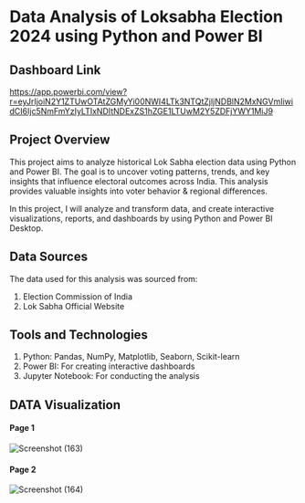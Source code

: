 
# Data Analysis of Loksabha Election 2024 using Python and Power BI

## Dashboard Link
https://app.powerbi.com/view?r=eyJrIjoiN2Y1ZTUwOTAtZGMyYi00NWI4LTk3NTQtZjljNDBlN2MxNGVmIiwidCI6Ijc5NmFmYzIyLTIxNDItNDExZS1hZGE1LTUwM2Y5ZDFjYWY1MiJ9
## Project Overview

This project aims to analyze historical Lok Sabha election data using Python and Power BI. The goal is to uncover voting patterns, trends, and key insights that influence electoral outcomes across India. This analysis provides valuable insights into voter behavior & regional differences.

In this project, I will analyze and transform data, and create interactive visualizations, reports, and dashboards by using Python and Power BI Desktop.

## Data Sources
The data used for this analysis was sourced from: 
   1. Election Commission of India
   2. Lok Sabha Official Website

## Tools and Technologies

1. Python: Pandas, NumPy, Matplotlib, Seaborn, Scikit-learn
2. Power BI: For creating interactive dashboards
3. Jupyter Notebook: For conducting the analysis


## DATA Visualization

#### Page 1
![Screenshot (163)](https://github.com/user-attachments/assets/45cb61f2-887e-4c02-a39c-9dd3381ca0db)

#### Page 2
![Screenshot (164)](https://github.com/user-attachments/assets/539e348a-ddaa-4b13-9572-8b567d89218b)
